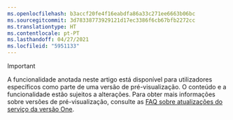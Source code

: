 ```yaml
---
ms.openlocfilehash: b3accf20fe4f16eabdfa86a33c271ee6663b06bc
ms.sourcegitcommit: 3d78338773929121d17ec3386f6cb67bfb2272cc
ms.translationtype: HT
ms.contentlocale: pt-PT
ms.lasthandoff: 04/27/2021
ms.locfileid: "5951133"
---
```

> [!IMPORTANT]
> A funcionalidade anotada neste artigo está disponível para utilizadores específicos como parte de uma versão de pré-visualização. O conteúdo e a funcionalidade estão sujeitos a alterações. Para obter mais informações sobre versões de pré-visualização, consulte as [FAQ sobre atualizações do serviço da versão One](/dynamics365/unified-operations/fin-and-ops/get-started/one-version).